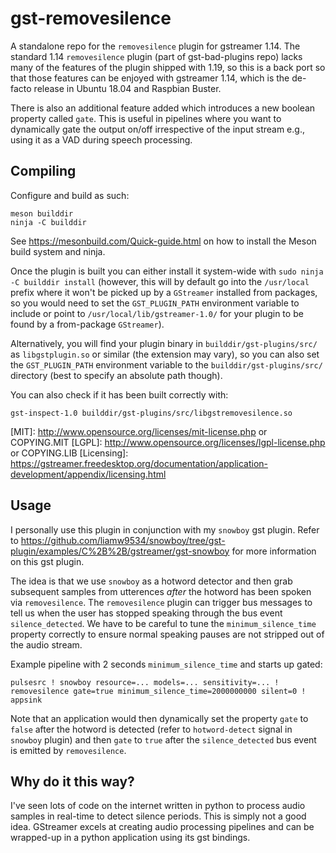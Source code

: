 # gst-removesilence

A standalone repo for the `removesilence` plugin for gstreamer 1.14.
The standard 1.14 `removesilence` plugin (part of gst-bad-plugins repo) lacks many of
the features of the plugin shipped with 1.19, so this is a back port so that
those features can be enjoyed with gstreamer 1.14, which is the de-facto release in
Ubuntu 18.04 and Raspbian Buster.

There is also an additional feature added which introduces a new boolean property called
`gate`.  This is useful in pipelines where you want to dynamically gate the output on/off
irrespective of the input stream e.g., using it as a VAD during speech processing.

## Compiling

Configure and build as such:

    meson builddir
    ninja -C builddir

See <https://mesonbuild.com/Quick-guide.html> on how to install the Meson
build system and ninja.

Once the plugin is built you can either install it system-wide with `sudo ninja
-C builddir install` (however, this will by default go into the `/usr/local`
prefix where it won't be picked up by a `GStreamer` installed from packages, so
you would need to set the `GST_PLUGIN_PATH` environment variable to include or
point to `/usr/local/lib/gstreamer-1.0/` for your plugin to be found by a
from-package `GStreamer`).

Alternatively, you will find your plugin binary in `builddir/gst-plugins/src/`
as `libgstplugin.so` or similar (the extension may vary), so you can also set
the `GST_PLUGIN_PATH` environment variable to the `builddir/gst-plugins/src/`
directory (best to specify an absolute path though).

You can also check if it has been built correctly with:

    gst-inspect-1.0 builddir/gst-plugins/src/libgstremovesilence.so

[MIT]: http://www.opensource.org/licenses/mit-license.php or COPYING.MIT
[LGPL]: http://www.opensource.org/licenses/lgpl-license.php or COPYING.LIB
[Licensing]: https://gstreamer.freedesktop.org/documentation/application-development/appendix/licensing.html

## Usage

I personally use this plugin in conjunction with my `snowboy` gst plugin.  Refer to
https://github.com/liamw9534/snowboy/tree/gst-plugin/examples/C%2B%2B/gstreamer/gst-snowboy
for more information on this gst plugin.

The idea is that we use `snowboy` as a hotword detector and then grab subsequent samples
from utterences _after_ the hotword has been spoken via `removesilence`.  The `removesilence`
plugin can trigger bus messages to tell us when the user has stopped speaking through the
bus event `silence_detected`.  We have to be careful to tune the `minimum_silence_time` property
correctly to ensure normal speaking pauses are not stripped out of the audio stream.

Example pipeline with 2 seconds `minimum_silence_time` and starts up gated:

    pulsesrc ! snowboy resource=... models=... sensitivity=... ! removesilence gate=true minimum_silence_time=2000000000 silent=0 ! appsink

Note that an application would then dynamically set the property `gate` to `false` after the hotword is detected
(refer to `hotword-detect` signal in `snowboy` plugin) and then `gate` to `true` after the `silence_detected` bus event
is emitted by `removesilence`.

## Why do it this way?

I've seen lots of code on the internet written in python to process audio samples in real-time to detect
silence periods.  This is simply not a good idea.  GStreamer excels at creating audio processing pipelines
and can be wrapped-up in a python application using its gst bindings.
